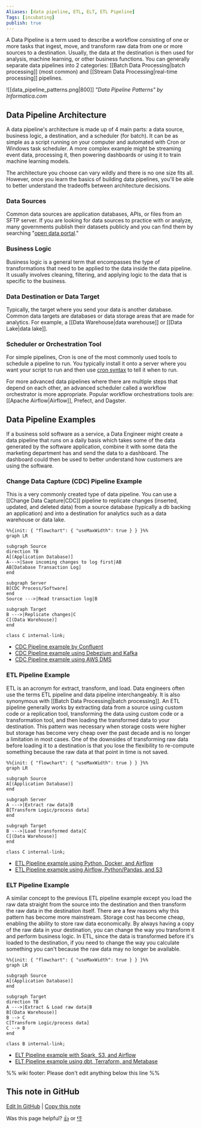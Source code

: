 ```yaml
---
Aliases: [data pipeline, ETL, ELT, ETL Pipeline]
Tags: [incubating]
publish: true
---
```


A Data Pipeline is a term used to describe a workflow consisting of one or more tasks that ingest, move, and transform raw data from one or more sources to a destination. Usually, the data at the destination is then used for analysis, machine learning, or other business functions. You can generally separate data pipelines into 2 categories: [[Batch Data Processing|batch processing]] (most common) and [[Stream Data Processing|real-time processing]] pipelines.

![[data_pipeline_patterns.png|800]]
*"Data Pipeline Patterns" by Informatica.com*

## Data Pipeline Architecture

A data pipeline's architecture is made up of 4 main parts: a data source, business logic, a destination, and a scheduler (for batch). It can be as simple as a script running on your computer and automated with Cron or Windows task scheduler. A more complex example might be streaming event data, processing it, then powering dashboards or using it to train machine learning models.

The architecture you choose can vary wildly and there is no one size fits all. However, once you learn the basics of building data pipelines, you'll be able to better understand the tradeoffs between architecture decisions.

### Data Sources

Common data sources are application databases, APIs, or files from an SFTP server. If you are looking for data sources to practice with or analyze, many governments publish their datasets publicly and you can find them by searching "[open data portal](http://googleitfor.me/?q=open+data+portal)."

### Business Logic

Business logic is a general term that encompasses the type of transformations that need to be applied to the data inside the data pipeline. It usually involves cleaning, filtering, and applying logic to the data that is specific to the business.

### Data Destination or Data Target

Typically, the target where you send your data is another database. Common data targets are databases or data storage areas that are made for analytics. For example, a [[Data Warehouse|data warehouse]] or [[Data Lake|data lake]].

### Scheduler or Orchestration Tool

For simple pipelines, Cron is one of the most commonly used tools to schedule a pipeline to run. You typically install it onto a server where you want your script to run and then use [cron syntax](https://crontab.guru/) to tell it when to run.

For more advanced data pipelines where there are multiple steps that depend on each other, an advanced scheduler called a workflow orchestrator is more appropriate. Popular workflow orchestrations tools are: [[Apache Airflow|Airflow]], Prefect, and Dagster.

## Data Pipeline Examples

If a business sold software as a service, a Data Engineer might create a data pipeline that runs on a daily basis which takes some of the data generated by the software application, combine it with some data the marketing department has and send the data to a dashboard. The dashboard could then be used to better understand how customers are using the software.

### Change Data Capture (CDC) Pipeline Example

This is a very commonly created type of data pipeline. You can use a [[Change Data Capture|CDC]] pipeline to replicate changes (inserted, updated, and deleted data) from a source database (typically a db backing an application) and into a destination for analytics such as a data warehouse or data lake.

```mermaid
%%{init: { "flowchart": { "useMaxWidth": true } } }%%
graph LR

subgraph Source
direction TB
A[(Application Database)]
A--->|Save incoming changes to log first|AB
AB[Database Transaction Log]
end

subgraph Server
B[CDC Process/Software]
end
Source --->|Read transaction log|B

subgraph Target
B --->|Replicate changes|C
C[(Data Warehouse)]
end

class C internal-link;
```

- [CDC Pipeline example by Confluent](https://github.com/confluentinc/demo-realtime-data-warehousing)
- [CDC Pipeline example using Debezium and Kafka](https://github.com/limadelrey/kafka-connect-cdc-medium)
- [CDC Pipeline example using AWS DMS](https://github.com/aws-samples/aws-dms-cdc-data-pipeline)

### ETL Pipeline Example

ETL is an acronym for extract, transform, and load. Data engineers often use the terms ETL pipeline and data pipeline interchangeably. It is also synonymous with [[Batch Data Processing|batch processing]]. An ETL pipeline generally works by extracting data from a source using custom code or a replication tool, transforming the data using custom code or a transformation tool, and then loading the transformed data to your destination. This pattern was necessary when storage costs were higher but storage has become very cheap over the past decade and is no longer a limitation in most cases. One of the downsides of transforming raw data before loading it to a destination is that you lose the flexibility to re-compute something because the raw data at that point in time is not saved.

```mermaid
%%{init: { "flowchart": { "useMaxWidth": true } } }%%
graph LR

subgraph Source
A[(Application Database)]
end

subgraph Server
A --->|Extract raw data|B
B[Transform Logic/process data]
end

subgraph Target
B --->|Load transformed data|C
C[(Data Warehouse)]
end

class C internal-link;
```

- [ETL Pipeline example using Python, Docker, and Airflow](https://github.com/sidharth1805/Spotify_etl)
- [ETL Pipeline example using Airflow, Python/Pandas, and S3](https://github.com/andrem8/surf_dash)

### ELT Pipeline Example

A similar concept to the previous ETL pipeline example except you load the raw data straight from the source into the destination and then transform the raw data in the destination itself. There are a few reasons why this pattern has become more mainstream. Storage cost has become cheap, enabling the ability to store raw data economically. By always having a copy of the raw data in your destination, you can change the way you transform it and perform business logic. In ETL, since the data is transformed before it's loaded to the destination, if you need to change the way you calculate something you can't because the raw data may no longer be available.

```mermaid
%%{init: { "flowchart": { "useMaxWidth": true } } }%%
graph LR

subgraph Source
A[(Application Database)]
end

subgraph Target
direction TB
A --->|Extract & Load raw data|B
B[(Data Warehouse)]
B --> C
C[Transform Logic/process data]
C --> B
end

class B internal-link;
```

- [ELT Pipeline example with Spark, S3, and Airflow](https://github.com/lucaspfigueiredo/elt-pipeline)
- [ELT Pipeline example using dbt, Terraform, and Metabase](https://github.com/ris-tlp/audiophile-e2e-pipeline)

%% wiki footer: Please don't edit anything below this line %%

## This note in GitHub

<span class="git-footer">[Edit In GitHub](https://github.dev/data-engineering-community/data-engineering-wiki/blob/main/Concepts/Data%20Pipeline.md "git-hub-edit-note") | [Copy this note](https://raw.githubusercontent.com/data-engineering-community/data-engineering-wiki/main/Concepts/Data%20Pipeline.md "git-hub-copy-note")</span>

<span class="git-footer">Was this page helpful?
[👍](https://tally.so/r/3jZ8D4?rating=Yes&url=https://dataengineering.wiki/Concepts/Data+Pipeline) or [👎](https://tally.so/r/3jZ8D4?rating=No&url=https://dataengineering.wiki/Concepts/Data+Pipeline)</span>
